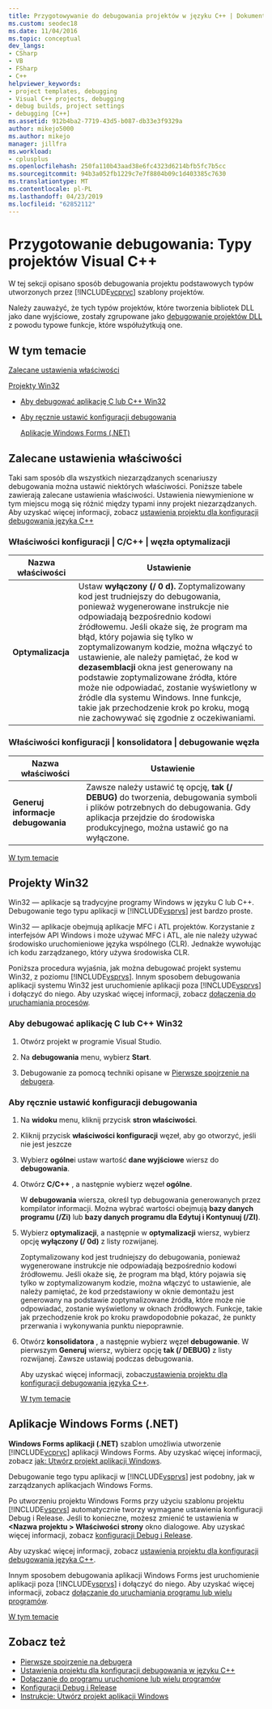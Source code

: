 ```yaml
---
title: Przygotowywanie do debugowania projektów w języku C++ | Dokumentacja firmy Microsoft
ms.custom: seodec18
ms.date: 11/04/2016
ms.topic: conceptual
dev_langs:
- CSharp
- VB
- FSharp
- C++
helpviewer_keywords:
- project templates, debugging
- Visual C++ projects, debugging
- debug builds, project settings
- debugging [C++]
ms.assetid: 912b4ba2-7719-43d5-b087-db33e3f9329a
author: mikejo5000
ms.author: mikejo
manager: jillfra
ms.workload:
- cplusplus
ms.openlocfilehash: 250fa110b43aad38e6fc4323d6214bfb5fc7b5cc
ms.sourcegitcommit: 94b3a052fb1229c7e7f8804b09c1d403385c7630
ms.translationtype: MT
ms.contentlocale: pl-PL
ms.lasthandoff: 04/23/2019
ms.locfileid: "62852112"
---
```

# <a name="debugging-preparation-visual-c-project-types"></a>Przygotowanie debugowania: Typy projektów Visual C++
W tej sekcji opisano sposób debugowania projektu podstawowych typów utworzonych przez [!INCLUDE[vcprvc](../code-quality/includes/vcprvc_md.md)] szablony projektów.

 Należy zauważyć, że tych typów projektów, które tworzenia bibliotek DLL jako dane wyjściowe, zostały zgrupowane jako [debugowanie projektów DLL](../debugger/debugging-dll-projects.md) z powodu typowe funkcje, które współużytkują one.

## <a name="BKMK_In_this_topic"></a> W tym temacie
 [Zalecane ustawienia właściwości](#BKMK_Recommended_Property_Settings)

 [Projekty Win32](#BKMK_Win32_Projects)

- [Aby debugować aplikację C lub C++ Win32](#BKMK_To_debug_a_C_or_C___Win32_application)

- [Aby ręcznie ustawić konfiguracji debugowania](#BKMK_To_manually_set_a_Debug_configuration)

  [Aplikacje Windows Forms (.NET)](#BKMK_Windows_Forms_Applications___NET_)

## <a name="BKMK_Recommended_Property_Settings"></a> Zalecane ustawienia właściwości
 Taki sam sposób dla wszystkich niezarządzanych scenariuszy debugowania można ustawić niektórych właściwości. Poniższe tabele zawierają zalecane ustawienia właściwości. Ustawienia niewymienione w tym miejscu mogą się różnić między typami inny projekt niezarządzanych. Aby uzyskać więcej informacji, zobacz [ustawienia projektu dla konfiguracji debugowania języka C++](../debugger/project-settings-for-a-cpp-debug-configuration.md)

### <a name="configuration-properties-124-cc-124-optimization-node"></a>Właściwości konfiguracji &#124; C/C++ &#124; węzła optymalizacji

|Nazwa właściwości|Ustawienie|
|-------------------|-------------|
|**Optymalizacja**|Ustaw **wyłączony (/ 0 d).** Zoptymalizowany kod jest trudniejszy do debugowania, ponieważ wygenerowane instrukcje nie odpowiadają bezpośrednio kodowi źródłowemu. Jeśli okaże się, że program ma błąd, który pojawia się tylko w zoptymalizowanym kodzie, można włączyć to ustawienie, ale należy pamiętać, że kod w **dezasemblacji** okna jest generowany na podstawie zoptymalizowane źródła, które może nie odpowiadać, zostanie wyświetlony w źródle dla systemu Windows. Inne funkcje, takie jak przechodzenie krok po kroku, mogą nie zachowywać się zgodnie z oczekiwaniami.|

### <a name="configuration-properties-124-linker-124-debugging-node"></a>Właściwości konfiguracji &#124; konsolidatora &#124; debugowanie węzła

|Nazwa właściwości|Ustawienie|
|-------------------|-------------|
|**Generuj informacje debugowania**|Zawsze należy ustawić tę opcję, **tak (/ DEBUG)** do tworzenia, debugowania symboli i plików potrzebnych do debugowania. Gdy aplikacja przejdzie do środowiska produkcyjnego, można ustawić go na wyłączone.|

 [W tym temacie](../debugger/debugging-preparation-visual-cpp-project-types.md#BKMK_In_this_topic)

## <a name="BKMK_Win32_Projects"></a> Projekty Win32
 Win32 — aplikacje są tradycyjne programy Windows w języku C lub C++. Debugowanie tego typu aplikacji w [!INCLUDE[vsprvs](../code-quality/includes/vsprvs_md.md)] jest bardzo proste.

 Win32 — aplikacje obejmują aplikacje MFC i ATL projektów. Korzystanie z interfejsów API Windows i może używać MFC i ATL, ale nie należy używać środowisko uruchomieniowe języka wspólnego (CLR). Jednakże wywołując ich kodu zarządzanego, który używa środowiska CLR.

 Poniższa procedura wyjaśnia, jak można debugować projekt systemu Win32, z poziomu [!INCLUDE[vsprvs](../code-quality/includes/vsprvs_md.md)]. Innym sposobem debugowania aplikacji systemu Win32 jest uruchomienie aplikacji poza [!INCLUDE[vsprvs](../code-quality/includes/vsprvs_md.md)] i dołączyć do niego. Aby uzyskać więcej informacji, zobacz [dołączenia do uruchamiania procesów](../debugger/attach-to-running-processes-with-the-visual-studio-debugger.md).

### <a name="BKMK_To_debug_a_C_or_C___Win32_application"></a> Aby debugować aplikację C lub C++ Win32

1. Otwórz projekt w programie Visual Studio.

2. Na **debugowania** menu, wybierz **Start**.

3. Debugowanie za pomocą techniki opisane w [Pierwsze spojrzenie na debugera](../debugger/debugger-feature-tour.md).

### <a name="BKMK_To_manually_set_a_Debug_configuration"></a> Aby ręcznie ustawić konfiguracji debugowania

1. Na **widoku** menu, kliknij przycisk **stron właściwości**.

2. Kliknij przycisk **właściwości konfiguracji** węzeł, aby go otworzyć, jeśli nie jest jeszcze

3. Wybierz **ogólne**i ustaw wartość **dane wyjściowe** wiersz do **debugowania**.

4. Otwórz **C/C++** , a następnie wybierz węzeł **ogólne**.

    W **debugowania** wiersza, określ typ debugowania generowanych przez kompilator informacji. Można wybrać wartości obejmują **bazy danych programu (/Zi)** lub **bazy danych programu dla Edytuj i Kontynuuj (/ZI)**.

5. Wybierz **optymalizacji**, a następnie w **optymalizacji** wiersz, wybierz opcję **wyłączony (/ 0d)** z listy rozwijanej.

    Zoptymalizowany kod jest trudniejszy do debugowania, ponieważ wygenerowane instrukcje nie odpowiadają bezpośrednio kodowi źródłowemu. Jeśli okaże się, że program ma błąd, który pojawia się tylko w zoptymalizowanym kodzie, można włączyć to ustawienie, ale należy pamiętać, że kod przedstawiony w oknie demontażu jest generowany na podstawie zoptymalizowane źródła, które może nie odpowiadać, zostanie wyświetlony w oknach źródłowych. Funkcje, takie jak przechodzenie krok po kroku prawdopodobnie pokazać, że punkty przerwania i wykonywania punktu niepoprawnie.

6. Otwórz **konsolidatora** , a następnie wybierz węzeł **debugowanie**. W pierwszym **Generuj** wiersz, wybierz opcję **tak (/ DEBUG)** z listy rozwijanej. Zawsze ustawiaj podczas debugowania.

   Aby uzyskać więcej informacji, zobacz[ustawienia projektu dla konfiguracji debugowania języka C++](../debugger/project-settings-for-a-cpp-debug-configuration.md).

   [W tym temacie](../debugger/debugging-preparation-visual-cpp-project-types.md#BKMK_In_this_topic)

## <a name="BKMK_Windows_Forms_Applications___NET_"></a> Aplikacje Windows Forms (.NET)
 **Windows Forms aplikacji (.NET)** szablon umożliwia utworzenie [!INCLUDE[vcprvc](../code-quality/includes/vcprvc_md.md)] aplikacji Windows Forms. Aby uzyskać więcej informacji, zobacz [jak: Utwórz projekt aplikacji Windows](https://docs.microsoft.com/previous-versions/visualstudio/visual-studio-2010/42wc9kk5(v=vs.100)).

 Debugowanie tego typu aplikacji w [!INCLUDE[vsprvs](../code-quality/includes/vsprvs_md.md)] jest podobny, jak w zarządzanych aplikacjach Windows Forms.

 Po utworzeniu projektu Windows Forms przy użyciu szablonu projektu [!INCLUDE[vsprvs](../code-quality/includes/vsprvs_md.md)] automatycznie tworzy wymagane ustawienia konfiguracji Debug i Release. Jeśli to konieczne, możesz zmienić te ustawienia w  **\<Nazwa projektu > Właściwości strony** okno dialogowe. Aby uzyskać więcej informacji, zobacz [konfiguracji Debug i Release](../debugger/how-to-set-debug-and-release-configurations.md).

 Aby uzyskać więcej informacji, zobacz [ustawienia projektu dla konfiguracji debugowania języka C++](../debugger/project-settings-for-a-cpp-debug-configuration.md).

 Innym sposobem debugowania aplikacji Windows Forms jest uruchomienie aplikacji poza [!INCLUDE[vsprvs](../code-quality/includes/vsprvs_md.md)] i dołączyć do niego. Aby uzyskać więcej informacji, zobacz [dołączanie do uruchamiania programu lub wielu programów](../debugger/attach-to-running-processes-with-the-visual-studio-debugger.md).

 [W tym temacie](../debugger/debugging-preparation-visual-cpp-project-types.md#BKMK_In_this_topic)

## <a name="see-also"></a>Zobacz też
- [Pierwsze spojrzenie na debugera](../debugger/debugger-feature-tour.md)
- [Ustawienia projektu dla konfiguracji debugowania w języku C++](../debugger/project-settings-for-a-cpp-debug-configuration.md)
- [Dołączanie do programu uruchomione lub wielu programów](../debugger/attach-to-running-processes-with-the-visual-studio-debugger.md)
- [Konfiguracji Debug i Release](../debugger/how-to-set-debug-and-release-configurations.md)
- [Instrukcje: Utwórz projekt aplikacji Windows](https://docs.microsoft.com/previous-versions/visualstudio/visual-studio-2010/42wc9kk5(v=vs.100))
